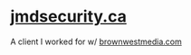 # [jmdsecurity.ca](https://jmdsecurity.ca/)
A client I worked for w/ [brownwestmedia.com](https://brownwestmedia.com/)
